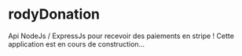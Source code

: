 # rodyDonation

Api NodeJs / ExpressJs pour recevoir des paiements en stripe ! Cette application est en cours de construction...
